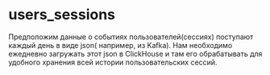 # users_sessions
Предположим данные о событиях пользователей(сессиях) поступают каждый день в виде json( например, из Kafka). Нам необходимо ежедневно загружать этот json в ClickHouse и там его обрабатывать для удобного хранения всей истории пользовательских сессий.
